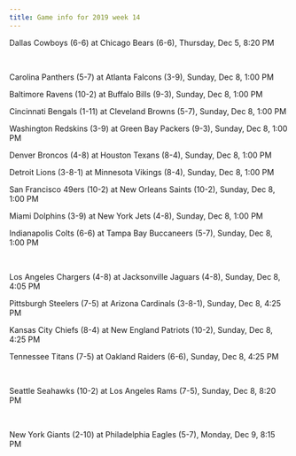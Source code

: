 ```yaml
---
title: Game info for 2019 week 14
---
```

Dallas Cowboys (6-6) at Chicago Bears (6-6), Thursday, Dec 5, 8:20 PM


<br/>

Carolina Panthers (5-7) at Atlanta Falcons (3-9), Sunday, Dec 8, 1:00 PM

Baltimore Ravens (10-2) at Buffalo Bills (9-3), Sunday, Dec 8, 1:00 PM

Cincinnati Bengals (1-11) at Cleveland Browns (5-7), Sunday, Dec 8, 1:00 PM

Washington Redskins (3-9) at Green Bay Packers (9-3), Sunday, Dec 8, 1:00 PM

Denver Broncos (4-8) at Houston Texans (8-4), Sunday, Dec 8, 1:00 PM

Detroit Lions (3-8-1) at Minnesota Vikings (8-4), Sunday, Dec 8, 1:00 PM

San Francisco 49ers (10-2) at New Orleans Saints (10-2), Sunday, Dec 8, 1:00 PM

Miami Dolphins (3-9) at New York Jets (4-8), Sunday, Dec 8, 1:00 PM

Indianapolis Colts (6-6) at Tampa Bay Buccaneers (5-7), Sunday, Dec 8, 1:00 PM


<br/>

Los Angeles Chargers (4-8) at Jacksonville Jaguars (4-8), Sunday, Dec 8, 4:05 PM

Pittsburgh Steelers (7-5) at Arizona Cardinals (3-8-1), Sunday, Dec 8, 4:25 PM

Kansas City Chiefs (8-4) at New England Patriots (10-2), Sunday, Dec 8, 4:25 PM

Tennessee Titans (7-5) at Oakland Raiders (6-6), Sunday, Dec 8, 4:25 PM


<br/>

Seattle Seahawks (10-2) at Los Angeles Rams (7-5), Sunday, Dec 8, 8:20 PM


<br/>

New York Giants (2-10) at Philadelphia Eagles (5-7), Monday, Dec 9, 8:15 PM

